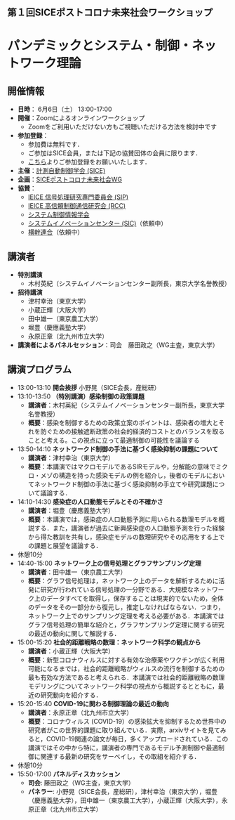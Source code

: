 ## 第１回SICEポストコロナ未来社会ワークショップ
# パンデミックとシステム・制御・ネットワーク理論  

## 開催情報  
- **日時**： 6月6日（土） 13:00-17:00  
- **開催**：Zoomによるオンラインワークショップ
  - Zoomをご利用いただけない方もご視聴いただける方法を検討中です
- **参加登録**：
  - 参加費は無料です．
  - ご参加はSICE会員，または下記の協賛団体の会員に限ります．
  - [こちら](https://forms.gle/BmAa6J4U1cE4Mr1h6)よりご参加登録をお願いいたします．
- **主催**：[計測自動制御学会 (SICE)](https://www.sice.jp)
- **企画**：[SICEポストコロナ未来社会WG](https://postcorona-sice.github.io/index_jp.html)
- **協賛**：
  - [IEICE 信号処理研究専門委員会 (SIP)](https://www.ieice.org/~sip/)
  - [IEICE 高信頼制御通信研究会 (RCC)](https://www.ieice.org/~rcc/index.php)
  - [システム制御情報学会](https://www.iscie.or.jp)
  - [システムイノベーションセンター (SIC)](https://sysic.org)（依頼中）
  - [横幹連合](https://www.trafst.jp)（依頼中）

## 講演者  
- **特別講演**
  - 木村英紀（システムイノベーションセンター副所長，東京大学名誉教授）
- **招待講演**
  - 津村幸治（東京大学）
  - 小蔵正輝（大阪大学）
  - 田中雄一（東京農工大学）
  - 堀豊（慶應義塾大学）
  - 永原正章（北九州市立大学）
- **講演者によるパネルセッション**：司会　藤田政之（WG主査，東京大学）

## 講演プログラム
- 13:00-13:10 **開会挨拶** 小野晃（SICE会長，産総研）  
- 13:10-13:50 **（特別講演）感染制御の政策課題**
  - **講演者**：木村英紀（システムイノベーションセンター副所長，東京大学名誉教授）  
  - **概要**：感染を制御するための政策立案のポイントは、感染者の増大とそれを防ぐための接触遮断政策の社会的経済的コストとのバランスを取ることと考える。この視点に立って最適制御の可能性を議論する
- 13:50-14:10 **ネットワークド制御の手法に基づく感染抑制の課題について**
  - **講演者**：津村幸治（東京大学）
  - **概要**：本講演ではマクロモデルであるSIRモデルや，分解能の意味でミクロ・メゾの構造を持った感染モデルの例を紹介し，後者のモデルにおいてネットワークド制御の手法に基づく感染抑制の手立てや研究課題について議論する．
- 14:10-14:30 **感染症の人口動態モデルとその不確かさ**
  - **講演者**：堀豊（慶應義塾大学）
  - **概要**：本講演では，感染症の人口動態予測に用いられる数理モデルを概説する．また，講演者が過去に新興感染症の人口動態予測を行った経験から得た教訓を共有し，感染症モデルの数理研究やその応用をする上での課題と展望を議論する．
- 休憩10分
- 14:40-15:00 **ネットワーク上の信号処理とグラフサンプリング定理**
  - **講演者**：田中雄一（東京農工大学）
  - **概要**：グラフ信号処理は，ネットワーク上のデータを解析するために活発に研究が行われている信号処理の一分野である．大規模なネットワーク上のデータすべてを取得し，保存することは現実的でないため，全体のデータをその一部分から復元し，推定しなければならない．つまり，ネットワーク上でのサンプリング定理を考える必要がある．本講演ではグラフ信号処理の簡単な紹介と，グラフサンプリング定理に関する研究の最近の動向に関して解説する．
- 15:00-15:20 **社会的距離戦略の数理：ネットワーク科学の観点から**
  - **講演者**：小蔵正輝（大阪大学）
  - **概要**：新型コロナウィルスに対する有効な治療薬やワクチンが広く利用可能になるまでは，社会的距離戦略がウィルスの流行を制御するための最も有効な方法であると考えられる．本講演では社会的距離戦略の数理モデリングについてネットワーク科学の視点から概説するとともに，最近の研究動向を紹介する．
- 15:20-15:40 **COVID-19に関わる制御理論の最近の動向**
  - **講演者**：永原正章（北九州市立大学）
  - **概要**：コロナウィルス (COVID-19）の感染拡大を抑制するため世界中の研究者がこの世界的課題に取り組んでいる．実際，arxivサイトを見てみると，COVID-19関連の論文が毎日，多くアップロードされている．この講演ではその中から特に，講演者の専門であるモデル予測制御や最適制御に関連する最新の研究をサーベイし，その取組を紹介する．
- 休憩10分
- 15:50-17:00 **パネルディスカッション**  
  - **司会**: 藤田政之（WG主査，東京大学）
  - **パネラー**: 小野晃（SICE会長，産総研），津村幸治（東京大学），堀豊（慶應義塾大学），田中雄一（東京農工大学），小蔵正輝（大阪大学），永原正章（北九州市立大学）

